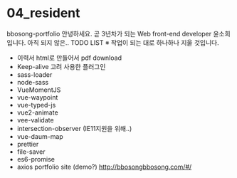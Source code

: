 # 04_resident
bbosong-portfolio
안녕하세요.
곧 3년차가 되는 Web front-end developer 윤소희입니다.
아직 되지 않은.. TODO LIST
※ 작업이 되는 대로 하나하나 지울 것입니다.
- 이력서 html로 만들어서 pdf download
- Keep-alive 고려
사용한 플러그인
- sass-loader
- node-sass
- VueMomentJS
- vue-waypoint
- vue-typed-js
- vue2-animate
- vee-validate
- intersection-observer (IE11지원을 위해..)
- vue-daum-map
- prettier
- file-saver
- es6-promise
- axios
portfolio site (demo?)
http://bbosongbbosong.com/#/
